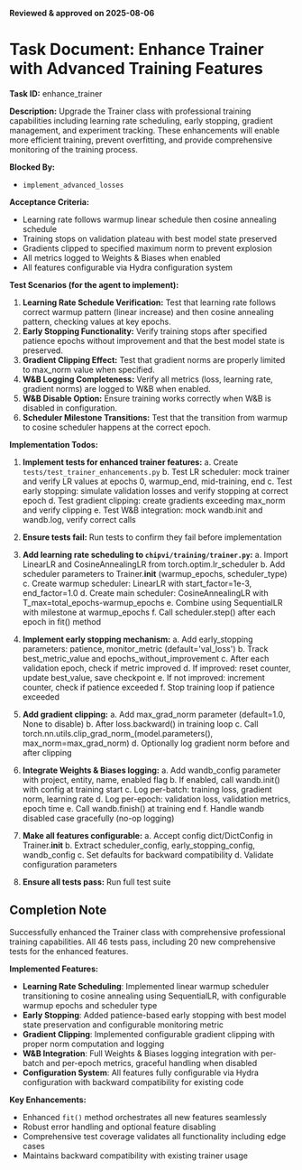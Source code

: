**Reviewed & approved on 2025-08-06**

# Task Document: Enhance Trainer with Advanced Training Features

**Task ID:** enhance_trainer

**Description:**
Upgrade the Trainer class with professional training capabilities including learning rate scheduling, early stopping, gradient management, and experiment tracking. These enhancements will enable more efficient training, prevent overfitting, and provide comprehensive monitoring of the training process.

**Blocked By:**
- `implement_advanced_losses`

**Acceptance Criteria:**
- Learning rate follows warmup linear schedule then cosine annealing schedule
- Training stops on validation plateau with best model state preserved
- Gradients clipped to specified maximum norm to prevent explosion
- All metrics logged to Weights & Biases when enabled
- All features configurable via Hydra configuration system

**Test Scenarios (for the agent to implement):**
1. **Learning Rate Schedule Verification:** Test that learning rate follows correct warmup pattern (linear increase) and then cosine annealing pattern, checking values at key epochs.
2. **Early Stopping Functionality:** Verify training stops after specified patience epochs without improvement and that the best model state is preserved.
3. **Gradient Clipping Effect:** Test that gradient norms are properly limited to max_norm value when specified.
4. **W&B Logging Completeness:** Verify all metrics (loss, learning rate, gradient norms) are logged to W&B when enabled.
5. **W&B Disable Option:** Ensure training works correctly when W&B is disabled in configuration.
6. **Scheduler Milestone Transitions:** Test that the transition from warmup to cosine scheduler happens at the correct epoch.

**Implementation Todos:**
1. **Implement tests for enhanced trainer features:**
   a. Create `tests/test_trainer_enhancements.py`
   b. Test LR scheduler: mock trainer and verify LR values at epochs 0, warmup_end, mid-training, end
   c. Test early stopping: simulate validation losses and verify stopping at correct epoch
   d. Test gradient clipping: create gradients exceeding max_norm and verify clipping
   e. Test W&B integration: mock wandb.init and wandb.log, verify correct calls

2. **Ensure tests fail:** Run tests to confirm they fail before implementation

3. **Add learning rate scheduling to `chipvi/training/trainer.py`:**
   a. Import LinearLR and CosineAnnealingLR from torch.optim.lr_scheduler
   b. Add scheduler parameters to Trainer.__init__ (warmup_epochs, scheduler_type)
   c. Create warmup scheduler: LinearLR with start_factor=1e-3, end_factor=1.0
   d. Create main scheduler: CosineAnnealingLR with T_max=total_epochs-warmup_epochs
   e. Combine using SequentialLR with milestone at warmup_epochs
   f. Call scheduler.step() after each epoch in fit() method

4. **Implement early stopping mechanism:**
   a. Add early_stopping parameters: patience, monitor_metric (default='val_loss')
   b. Track best_metric_value and epochs_without_improvement
   c. After each validation epoch, check if metric improved
   d. If improved: reset counter, update best_value, save checkpoint
   e. If not improved: increment counter, check if patience exceeded
   f. Stop training loop if patience exceeded

5. **Add gradient clipping:**
   a. Add max_grad_norm parameter (default=1.0, None to disable)
   b. After loss.backward() in training loop
   c. Call torch.nn.utils.clip_grad_norm_(model.parameters(), max_norm=max_grad_norm)
   d. Optionally log gradient norm before and after clipping

6. **Integrate Weights & Biases logging:**
   a. Add wandb_config parameter with project, entity, name, enabled flag
   b. If enabled, call wandb.init() with config at training start
   c. Log per-batch: training loss, gradient norm, learning rate
   d. Log per-epoch: validation loss, validation metrics, epoch time
   e. Call wandb.finish() at training end
   f. Handle wandb disabled case gracefully (no-op logging)

7. **Make all features configurable:**
   a. Accept config dict/DictConfig in Trainer.__init__
   b. Extract scheduler_config, early_stopping_config, wandb_config
   c. Set defaults for backward compatibility
   d. Validate configuration parameters

8. **Ensure all tests pass:** Run full test suite

## Completion Note

Successfully enhanced the Trainer class with comprehensive professional training capabilities. All 46 tests pass, including 20 new comprehensive tests for the enhanced features.

**Implemented Features:**
- **Learning Rate Scheduling**: Implemented linear warmup scheduler transitioning to cosine annealing using SequentialLR, with configurable warmup epochs and scheduler type
- **Early Stopping**: Added patience-based early stopping with best model state preservation and configurable monitoring metric  
- **Gradient Clipping**: Implemented configurable gradient clipping with proper norm computation and logging
- **W&B Integration**: Full Weights & Biases logging integration with per-batch and per-epoch metrics, graceful handling when disabled
- **Configuration System**: All features fully configurable via Hydra configuration with backward compatibility for existing code

**Key Enhancements:**
- Enhanced `fit()` method orchestrates all new features seamlessly
- Robust error handling and optional feature disabling
- Comprehensive test coverage validates all functionality including edge cases
- Maintains backward compatibility with existing trainer usage